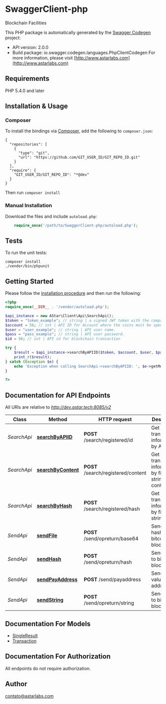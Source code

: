 # SwaggerClient-php
Blockchain Facilities

This PHP package is automatically generated by the [Swagger Codegen](https://github.com/swagger-api/swagger-codegen) project:

- API version: 2.0.0
- Build package: io.swagger.codegen.languages.PhpClientCodegen
For more information, please visit [http://www.astarlabs.com](http://www.astarlabs.com)

## Requirements

PHP 5.4.0 and later

## Installation & Usage
### Composer

To install the bindings via [Composer](http://getcomposer.org/), add the following to `composer.json`:

```
{
  "repositories": [
    {
      "type": "git",
      "url": "https://github.com/GIT_USER_ID/GIT_REPO_ID.git"
    }
  ],
  "require": {
    "GIT_USER_ID/GIT_REPO_ID": "*@dev"
  }
}
```

Then run `composer install`

### Manual Installation

Download the files and include `autoload.php`:

```php
    require_once('/path/to/SwaggerClient-php/autoload.php');
```

## Tests

To run the unit tests:

```
composer install
./vendor/bin/phpunit
```

## Getting Started

Please follow the [installation procedure](#installation--usage) and then run the following:

```php
<?php
require_once(__DIR__ . '/vendor/autoload.php');

$api_instance = new AStar\Client\Api\SearchApi();
$token = "token_example"; // string | a signed JWT token with the company privatekey.
$account = 56; // int | API ID for Account where the coins must be spend.
$user = "user_example"; // string | API user name.
$pass = "pass_example"; // string | API user password.
$id = 56; // int | API id for blockchain transaction

try {
    $result = $api_instance->searchByAPIID($token, $account, $user, $pass, $id);
    print_r($result);
} catch (Exception $e) {
    echo 'Exception when calling SearchApi->searchByAPIID: ', $e->getMessage(), PHP_EOL;
}

?>
```

## Documentation for API Endpoints

All URIs are relative to *http://dev.astar.tech:8085/v2*

Class | Method | HTTP request | Description
------------ | ------------- | ------------- | -------------
*SearchApi* | [**searchByAPIID**](docs/Api/SearchApi.md#searchbyapiid) | **POST** /search/registered/id | Get transaction informations by API ID
*SearchApi* | [**searchByContent**](docs/Api/SearchApi.md#searchbycontent) | **POST** /search/registered/content | Get transaction informations by file or string content
*SearchApi* | [**searchByHash**](docs/Api/SearchApi.md#searchbyhash) | **POST** /search/registered/hash | Get transaction informations by file or string hash
*SendApi* | [**sendFile**](docs/Api/SendApi.md#sendfile) | **POST** /send/opreturn/base64 | Send file hash to bitcoin blockchain
*SendApi* | [**sendHash**](docs/Api/SendApi.md#sendhash) | **POST** /send/opreturn/hash | Send hash to bitcoin blockchain
*SendApi* | [**sendPayAddress**](docs/Api/SendApi.md#sendpayaddress) | **POST** /send/payaddress | Send a value for address
*SendApi* | [**sendString**](docs/Api/SendApi.md#sendstring) | **POST** /send/opreturn/string | Send string to bitcoin blockchain


## Documentation For Models

 - [SingleResult](docs/Model/SingleResult.md)
 - [Transaction](docs/Model/Transaction.md)


## Documentation For Authorization

 All endpoints do not require authorization.


## Author

contato@astarlabs.com


